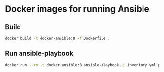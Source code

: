 # Docker images for running Ansible

## Build

```bash
docker build -t docker-ansible:8 -f Dockerfile .
```

## Run ansible-playbook

```bash
docker run --rm -t docker-ansible:8 ansible-playbook -i inventory.yml playbook.yml
```

